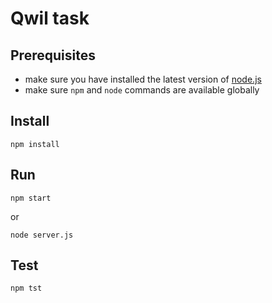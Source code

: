 # Qwil task

## Prerequisites
* make sure you have installed the latest version of [node.js](https://nodejs.org/en/)
* make sure `npm` and `node` commands are available globally

## Install
```
npm install
```

## Run
```
npm start
```
or 
```
node server.js
```

## Test
```
npm tst
```